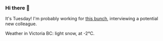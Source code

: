 ### Hi there :wave:

It's Tuesday! I'm probably working for [this bunch](https://github.com/kohofinancial), interviewing a potential new colleague.

Weather in Victoria BC: light snow, at -2°C.

